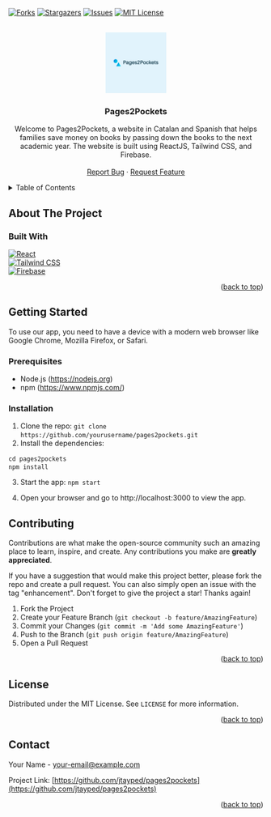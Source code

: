 <a name="readme-top"></a>

<!-- PROJECT SHIELDS -->
<!--
*** I'm using markdown "reference style" links for readability.
*** Reference links are enclosed in brackets [ ] instead of parentheses ( ).
*** See the bottom of this document for the declaration of the reference variables
*** for contributors-url, forks-url, etc. This is an optional, concise syntax you may use.
*** https://www.markdownguide.org/basic-syntax/#reference-style-links
-->

[![Forks][forks-shield]][forks-url]
[![Stargazers][stars-shield]][stars-url]
[![Issues][issues-shield]][issues-url]
[![MIT License][license-shield]][license-url]

<!-- PROJECT LOGO -->
<br />
<div align="center">
  <a href="https://github.com/jtayped/pages2pockets">
    <img src="https://github.com/jtayped/pages2pockets/blob/6e94495f2e640578a0223231dcccc0790cd12065/src/assets/images/branding/default.png" alt="Logo" width="120" height="120">
  </a>

  <h3 align="center">Pages2Pockets</h3>

  <p align="center">
    Welcome to Pages2Pockets, a website in Catalan and Spanish that helps families save money on books by passing down the books to the next academic year. The website is built using ReactJS, Tailwind CSS, and Firebase.
    <br />
    <br />
    <a href="https://github.com/jtayped/pages2pockets/issues">Report Bug</a>
    ·
    <a href="https://github.com/jtayped/pages2pockets/issues">Request Feature</a>
  </p>
</div>

<!-- TABLE OF CONTENTS -->
<details>
  <summary>Table of Contents</summary>
  <ol>
    <li>
      <a href="#about-the-project">About The Project</a>
      <ul>
        <li><a href="#built-with">Built With</a></li>
      </ul>
    </li>
    <li>
      <a href="#getting-started">Getting Started</a>
      <ul>
        <li><a href="#prerequisites">Prerequisites</a></li>
        <li><a href="#installation">Installation</a></li>
      </ul>
    </li>
    <li><a href="#contributing">Contributing</a></li>
    <li><a href="#license">License</a></li>
    <li><a href="#contact">Contact</a></li>
  </ol>
</details>

<!-- ABOUT THE PROJECT -->

## About The Project

### Built With

[![React][React.js]][React-url]<br/>
[![Tailwind CSS][TailwindCSS]][TailwindCSS-url]<br/>
[![Firebase][Firebase]][Firebase-url]<br/>

<p align="right">(<a href="#readme-top">back to top</a>)</p>

<!-- GETTING STARTED -->

## Getting Started

To use our app, you need to have a device with a modern web browser like Google Chrome, Mozilla Firefox, or Safari.

### Prerequisites

- Node.js (https://nodejs.org)
- npm (https://www.npmjs.com/)

### Installation

1. Clone the repo: `git clone https://github.com/yourusername/pages2pockets.git`
2. Install the dependencies:

```
cd pages2pockets
npm install
```

3. Start the app: `npm start`

4. Open your browser and go to http://localhost:3000 to view the app.

## Contributing

Contributions are what make the open-source community such an amazing place to learn, inspire, and create. Any contributions you make are **greatly appreciated**.

If you have a suggestion that would make this project better, please fork the repo and create a pull request. You can also simply open an issue with the tag "enhancement".
Don't forget to give the project a star! Thanks again!

1. Fork the Project
2. Create your Feature Branch (`git checkout -b feature/AmazingFeature`)
3. Commit your Changes (`git commit -m 'Add some AmazingFeature'`)
4. Push to the Branch (`git push origin feature/AmazingFeature`)
5. Open a Pull Request

<p align="right">(<a href="#readme-top">back to top</a>)</p>

<!-- LICENSE -->

## License

Distributed under the MIT License. See `LICENSE` for more information.

<p align="right">(<a href="#readme-top">back to top</a>)</p>

<!-- CONTACT -->

## Contact

Your Name - [your-email@example.com](mailto:your-email@example.com)

Project Link: [https://github.com/jtayped/pages2pockets](https://github.com/jtayped/pages2pockets)

<p align="right">(<a href="#readme-top">back to top</a>)</p>

<!-- MARKDOWN LINKS & IMAGES -->
<!-- https://www.markdownguide.org/basic-syntax/#reference-style-links -->

[forks-shield]: https://img.shields.io/github/forks/jtayped/pages2pockets.svg?style=for-the-badge
[forks-url]: https://github.com/jtayped/pages2pockets/network/members
[stars-shield]: https://img.shields.io/github/stars/jtayped/pages2pockets.svg?style=for-the-badge
[stars-url]: https://github.com/jtayped/pages2pockets/stargazers
[issues-shield]: https://img.shields.io/github/issues/jtayped/pages2pockets.svg?style=for-the-badge
[issues-url]: https://github.com/jtayped/pages2pockets/issues
[license-shield]: https://img.shields.io/github/license/jtayped/pages2pockets.svg?style=for-the-badge
[license-url]: https://github.com/jtayped/pages2pockets/blob/master/LICENSE
[product-idea]: images/screenshot.png
[React.js]: https://img.shields.io/badge/React-20232A?style=for-the-badge&logo=react&logoColor=61DAFB
[React-url]: https://reactjs.org/
[TailwindCSS]: https://img.shields.io/badge/Tailwind%20CSS-38B2AC?style=for-the-badge&logo=tailwind-css&logoColor=white
[TailwindCSS-url]: https://tailwindcss.com/
[Firebase]: https://img.shields.io/badge/Firebase-039BE5?style=for-the-badge&logo=Firebase&logoColor=white
[Firebase-url]: https://firebase.google.com/

```

```
